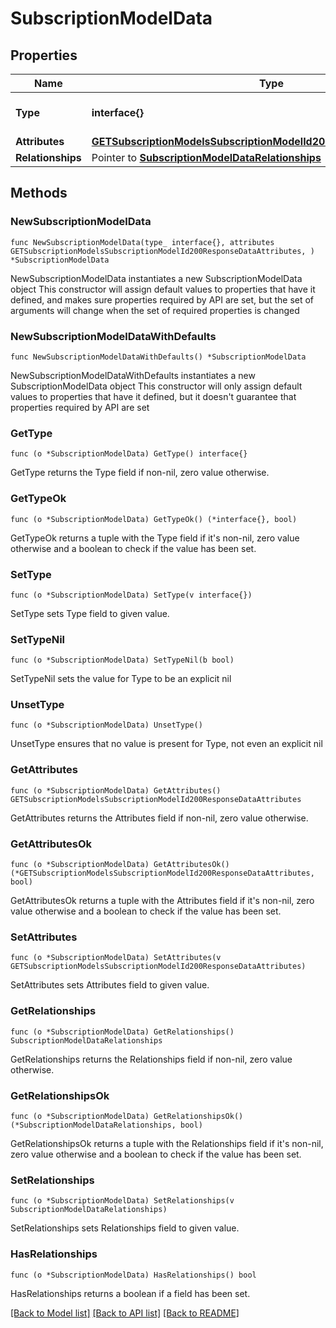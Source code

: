# SubscriptionModelData

## Properties

Name | Type | Description | Notes
------------ | ------------- | ------------- | -------------
**Type** | **interface{}** | The resource&#39;s type | 
**Attributes** | [**GETSubscriptionModelsSubscriptionModelId200ResponseDataAttributes**](GETSubscriptionModelsSubscriptionModelId200ResponseDataAttributes.md) |  | 
**Relationships** | Pointer to [**SubscriptionModelDataRelationships**](SubscriptionModelDataRelationships.md) |  | [optional] 

## Methods

### NewSubscriptionModelData

`func NewSubscriptionModelData(type_ interface{}, attributes GETSubscriptionModelsSubscriptionModelId200ResponseDataAttributes, ) *SubscriptionModelData`

NewSubscriptionModelData instantiates a new SubscriptionModelData object
This constructor will assign default values to properties that have it defined,
and makes sure properties required by API are set, but the set of arguments
will change when the set of required properties is changed

### NewSubscriptionModelDataWithDefaults

`func NewSubscriptionModelDataWithDefaults() *SubscriptionModelData`

NewSubscriptionModelDataWithDefaults instantiates a new SubscriptionModelData object
This constructor will only assign default values to properties that have it defined,
but it doesn't guarantee that properties required by API are set

### GetType

`func (o *SubscriptionModelData) GetType() interface{}`

GetType returns the Type field if non-nil, zero value otherwise.

### GetTypeOk

`func (o *SubscriptionModelData) GetTypeOk() (*interface{}, bool)`

GetTypeOk returns a tuple with the Type field if it's non-nil, zero value otherwise
and a boolean to check if the value has been set.

### SetType

`func (o *SubscriptionModelData) SetType(v interface{})`

SetType sets Type field to given value.


### SetTypeNil

`func (o *SubscriptionModelData) SetTypeNil(b bool)`

 SetTypeNil sets the value for Type to be an explicit nil

### UnsetType
`func (o *SubscriptionModelData) UnsetType()`

UnsetType ensures that no value is present for Type, not even an explicit nil
### GetAttributes

`func (o *SubscriptionModelData) GetAttributes() GETSubscriptionModelsSubscriptionModelId200ResponseDataAttributes`

GetAttributes returns the Attributes field if non-nil, zero value otherwise.

### GetAttributesOk

`func (o *SubscriptionModelData) GetAttributesOk() (*GETSubscriptionModelsSubscriptionModelId200ResponseDataAttributes, bool)`

GetAttributesOk returns a tuple with the Attributes field if it's non-nil, zero value otherwise
and a boolean to check if the value has been set.

### SetAttributes

`func (o *SubscriptionModelData) SetAttributes(v GETSubscriptionModelsSubscriptionModelId200ResponseDataAttributes)`

SetAttributes sets Attributes field to given value.


### GetRelationships

`func (o *SubscriptionModelData) GetRelationships() SubscriptionModelDataRelationships`

GetRelationships returns the Relationships field if non-nil, zero value otherwise.

### GetRelationshipsOk

`func (o *SubscriptionModelData) GetRelationshipsOk() (*SubscriptionModelDataRelationships, bool)`

GetRelationshipsOk returns a tuple with the Relationships field if it's non-nil, zero value otherwise
and a boolean to check if the value has been set.

### SetRelationships

`func (o *SubscriptionModelData) SetRelationships(v SubscriptionModelDataRelationships)`

SetRelationships sets Relationships field to given value.

### HasRelationships

`func (o *SubscriptionModelData) HasRelationships() bool`

HasRelationships returns a boolean if a field has been set.


[[Back to Model list]](../README.md#documentation-for-models) [[Back to API list]](../README.md#documentation-for-api-endpoints) [[Back to README]](../README.md)


